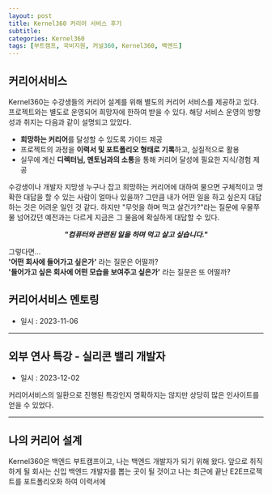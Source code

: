 ```yaml
---
layout: post
title: Kernel360 커리어 서비스 후기
subtitle:
categories: Kernel360
tags: [부트캠프, 국비지원, 커널360, Kernel360, 백엔드]
---
```


## 커리어서비스

Kernel360는 수강생들의 커리어 설계를 위해 별도의 커리어 서비스를 제공하고 있다. 프로젝트와는 별도로 운영되어 희망자에 한하여 받을 수 있다. 해당 서비스 운영의 방향성과 취지는 다음과 같이 설명되고 있았다.

- **희망하는 커리어**를 달성할 수 있도록 가이드 제공
- 프로젝트의 과정을 **이력서 및 포트폴리오 형태로 기록**하고, 실질적으로 활용
- 실무에 계신 **디렉터님, 멘토님과의 소통**을 통해 커리어 달성에 필요한 지식/경험 제공

수강생이나 개발자 지망생 누구나 잡고 희망하는 커리어에 대하여 물으면 구체적이고 명확한 대답을 할 수 있는 사람이 얼마나 있을까? 그만큼 내가 어떤 일을 하고 싶은지 대답하는 것은 어려운 일인 것 같다. 하지만 "무엇을 하며 먹고 살건가?"라는 질문에 우물쭈물 넘어갔던 예전과는 다르게 지금은 그 물음에 확실하게 대답할 수 있다.

_<center><strong>"컴퓨터와 관련된 일을 하며 먹고 살고 싶습니다."</strong></center>_

그렇다면...
<br>**'어떤 회사에 들어가고 싶은가'** 라는 질문은 어떨까?
<br>**'들어가고 싶은 회사에 어떤 모습을 보여주고 싶은가'** 라는 질문은 또 어떨까?

## 커리어서비스 멘토링

- 일시 : 2023-11-06

---

## 외부 연사 특강 - 실리콘 밸리 개발자

- 일시 : 2023-12-02

커리어서비스의 일환으로 진행된 특강인지 명확하지는 않지만 상당히 많은 인사이트를 얻을 수 있었다.

---

## 나의 커리어 설계

Kernel360은 백엔드 부트캠프이고, 나는 백엔드 개발자가 되기 위해 왔다. 앞으로 취직하게 될 회사는 신입 백엔드 개발자를 뽑는 곳이 될 것이고 나는 최근에 끝난 E2E프로젝트를 포트폴리오화 하여 이력서에
